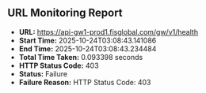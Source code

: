 ## URL Monitoring Report

- **URL:** https://api-gw1-prod1.fisglobal.com/gw/v1/health
- **Start Time:** 2025-10-24T03:08:43.141086
- **End Time:** 2025-10-24T03:08:43.234484
- **Total Time Taken:** 0.093398 seconds
- **HTTP Status Code:** 403
- **Status:** Failure
- **Failure Reason:** HTTP Status Code: 403
